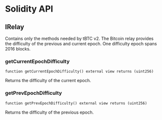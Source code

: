 # Solidity API

## IRelay

Contains only the methods needed by tBTC v2. The Bitcoin relay
provides the difficulty of the previous and current epoch. One
difficulty epoch spans 2016 blocks.

### getCurrentEpochDifficulty

```solidity
function getCurrentEpochDifficulty() external view returns (uint256)
```

Returns the difficulty of the current epoch.

### getPrevEpochDifficulty

```solidity
function getPrevEpochDifficulty() external view returns (uint256)
```

Returns the difficulty of the previous epoch.

